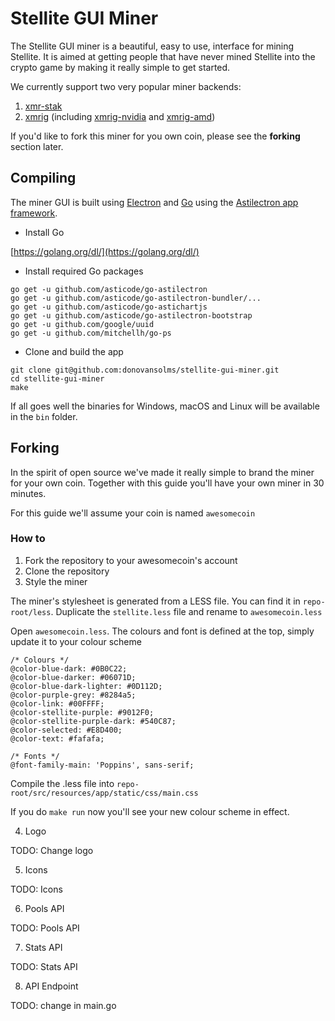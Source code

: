 #  Stellite GUI Miner

The Stellite GUI miner is a beautiful, easy to use, interface for mining Stellite.
It is aimed at getting people that have never mined Stellite into the crypto
game by making it really simple to get started.

We currently support two very popular miner backends:

1. [xmr-stak](https://github.com/fireice-uk/xmr-stak)
2. [xmrig](https://github.com/xmrig/xmrig) (including [xmrig-nvidia](https://github.com/xmrig/xmrig-nvidia) and [xmrig-amd](https://github.com/xmrig/xmrig-amd))

If you'd like to fork this miner for you own coin, please see the __forking__
section later.

## Compiling

The miner GUI is built using [Electron](https://electronjs.org) and
[Go](https://golang.org) using the
[Astilectron app framework](https://github.com/asticode/astilectron).

* Install Go

[https://golang.org/dl/](https://golang.org/dl/)

* Install required Go packages

```shell
go get -u github.com/asticode/go-astilectron
go get -u github.com/asticode/go-astilectron-bundler/...
go get -u github.com/asticode/go-astichartjs
go get -u github.com/asticode/go-astilectron-bootstrap
go get -u github.com/google/uuid
go get -u github.com/mitchellh/go-ps
```

* Clone and build the app

```shell
git clone git@github.com:donovansolms/stellite-gui-miner.git
cd stellite-gui-miner
make
```
If all goes well the binaries for Windows, macOS and Linux will be available in the `bin` folder.

## Forking

In the spirit of open source we've made it really simple to brand the miner
for your own coin. Together with this guide you'll have your own miner in 30 minutes.

For this guide we'll assume your coin is named `awesomecoin`

### How to

1. Fork the repository to your awesomecoin's account
2. Clone the repository
3. Style the miner

The miner's stylesheet is generated from a LESS file. You can find it in
`repo-root/less`. Duplicate the `stellite.less` file and rename to
`awesomecoin.less`

Open `awesomecoin.less`. The colours and font is defined at the top, simply update
it to your colour scheme

```less
/* Colours */
@color-blue-dark: #0B0C22;
@color-blue-darker: #06071D;
@color-blue-dark-lighter: #0D112D;
@color-purple-grey: #8284a5;
@color-link: #00FFFF;
@color-stellite-purple: #9012F0;
@color-stellite-purple-dark: #540C87;
@color-selected: #E8D400;
@color-text: #fafafa;

/* Fonts */
@font-family-main: 'Poppins', sans-serif;
```

Compile the .less file into `repo-root/src/resources/app/static/css/main.css`

If you do `make run` now you'll see your new colour scheme in effect.

4. Logo

TODO: Change logo

5. Icons

TODO: Icons

6. Pools API

TODO: Pools API

7. Stats API

TODO: Stats API

8. API Endpoint

TODO: change in main.go
